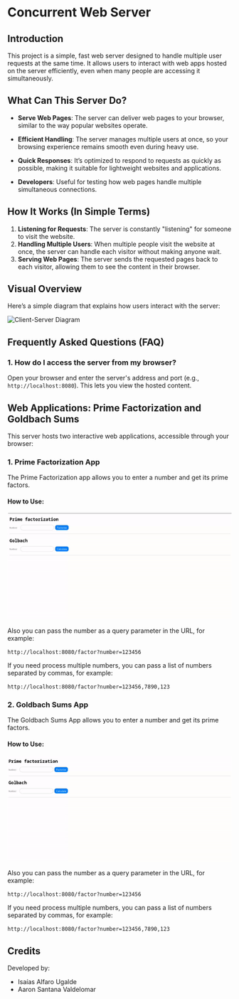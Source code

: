 # Concurrent Web Server

## Introduction
This project is a simple, fast web server designed to handle multiple user requests at the same time. It allows users to interact with web apps hosted on the server efficiently, even when many people are accessing it simultaneously.

## What Can This Server Do?
- **Serve Web Pages**: The server can deliver web pages to your browser, similar to the way popular websites operate.
- **Efficient Handling**: The server manages multiple users at once, so your browsing experience remains smooth even during heavy use.
- **Quick Responses**: It’s optimized to respond to requests as quickly as possible, making it suitable for lightweight websites and applications.

- **Developers**: Useful for testing how web pages handle multiple simultaneous connections.

## How It Works (In Simple Terms)
1. **Listening for Requests**: The server is constantly "listening" for someone to visit the website.
2. **Handling Multiple Users**: When multiple people visit the website at once, the server can handle each visitor without making anyone wait.
3. **Serving Web Pages**: The server sends the requested pages back to each visitor, allowing them to see the content in their browser.


## Visual Overview
Here’s a simple diagram that explains how users interact with the server:

![Client-Server Diagram](https://res.cloudinary.com/djiafuqdd/image/upload/v1726725146/client-server_xpdc5a.png)

## Frequently Asked Questions (FAQ)

### 1. How do I access the server from my browser?
Open your browser and enter the server's address and port (e.g., `http://localhost:8080`). This lets you view the hosted content.


## Web Applications: Prime Factorization and Goldbach Sums

This server hosts two interactive web applications, accessible through your browser:

### 1. Prime Factorization App
The Prime Factorization app allows you to enter a number and get its prime factors.

#### How to Use:
<img src="img/fact.gif">

Also you can pass the number as a query parameter in the URL, for example:
```
http://localhost:8080/factor?number=123456
```

If you need process multiple numbers, you can pass a list of numbers separated by commas, for example:
```
http://localhost:8080/factor?number=123456,7890,123
```

### 2. Goldbach Sums App
The Goldbach Sums App allows you to enter a number and get its prime factors.

#### How to Use:
<img src="img/goldbach.gif">

Also you can pass the number as a query parameter in the URL, for example:
```
http://localhost:8080/factor?number=123456
```

If you need process multiple numbers, you can pass a list of numbers separated by commas, for example:
```
http://localhost:8080/factor?number=123456,7890,123
```




## Credits
Developed by:
- Isaías Alfaro Ugalde
- Aaron Santana Valdelomar
